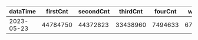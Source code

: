 |dataTime|firstCnt|secondCnt|thirdCnt|fourCnt|winCnt|vrate|wrate|
|-|-|-|-|-|-|-|-|
|2023-05-23|44784750|44372823|33438960|7494633|6711348|0%|0%|